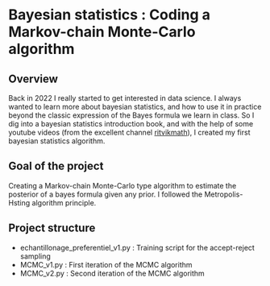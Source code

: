 # Bayesian statistics : Coding a Markov-chain Monte-Carlo algorithm

## Overview
Back in 2022 I really started to get interested in data science. I always wanted to learn more about bayesian statistics, and how to use it in practice beyond the classic expression of the Bayes formula we learn in class. So I dig into a bayesian statistics introduction book, and with the help of some youtube videos (from the excellent channel [ritvikmath](https://www.youtube.com/@ritvikmath)), I created my first bayesian statistics algorithm.

## Goal of the project
Creating a Markov-chain Monte-Carlo type algorithm to estimate the posterior of a bayes formula given any prior. I followed the Metropolis-Hsting algorithm principle.

## Project structure
- echantillonage_preferentiel_v1.py : Training script for the accept-reject sampling
- MCMC_v1.py : First iteration of the MCMC algorithm
- MCMC_v2.py : Second iteration of the MCMC algorithm

